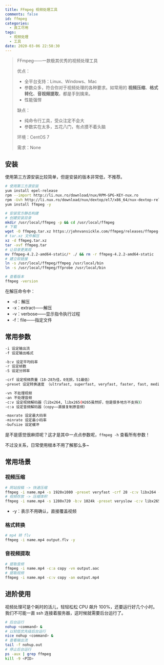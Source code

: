 ```yaml
---
title: FFmpeg 视频处理工具
comments: false
id: ffmpeg
categories:
  - 良工尽用
tags:
  - 视频处理
  - 工具
date: 2020-03-06 22:58:30
---
```


> FFmpeg——一款极其优秀的视频处理工具
>
> 优点：
>
> - 全平台支持：Linux、Windows、Mac
> - 参数众多，符合你对于视频处理的各种要求。如常用的 **视频压缩**、**格式转化**、**音视频提取**，都是手到擒来。
> - 性能强悍
>
> 缺点：
>
> - 纯命令行工具，受众注定不会大
> - 参数实在太多，五花八门，有点摸不着头脑
>
> 环境：CentOS 7
>
> 需求：None

<!-- more -->

## 安装

使用第三方源安装比较简单，但是安装的版本非常低，不推荐。

```bash
# 使用第三方源安装
yum install epel-release
rpm --import http://li.nux.ro/download/nux/RPM-GPG-KEY-nux.ro
rpm -Uvh http://li.nux.ro/download/nux/dextop/el7/x86_64/nux-dextop-release-0-5.el7.nux.noarch.rpm
yum install ffmpeg -y

# 安装官方静态构建
# 创建安装目录
mkdir /usr/local/ffmpeg -p && cd /usr/local/ffmpeg
# 下载
wget -O ffmpeg.tar.xz https://johnvansickle.com/ffmpeg/releases/ffmpeg-release-amd64-static.tar.xz
# tar.xz 文件解压
xz -d ffmpeg.tar.xz
tar -xvf ffmpeg.tar
# 让目录更美观
mv ffmpeg-4.2.2-amd64-static/* ./ && rm -r ffmpeg-4.2.2-amd64-static
# 建立软链接
ln -s /usr/local/ffmpeg/ffmpeg /usr/local/bin
ln -s /usr/local/ffmpeg/ffprobe /usr/local/bin

# 查看版本
ffmpeg -version
```

在解压命令中：

- -d：解压
- -x：extract——解压
- -v：verbose——显示指令执行过程
- -f：file——指定文件

## 常用参数

```bash
-i 设定输出流
-f 设定输出格式

-b:v 设定平均码率
-r 设定帧数
-S 设定分辨率

-crf 设定视频质量（18-28为佳，0无损，51最低）
-preset 设定转换速度 （ultrafast, superfast, veryfast, faster, fast, medium, slow, slower, veryslow, placebo(不建议))

-vn 不处理视频
-an 不处理音频
-c:v 设定视频解码器（libx264, libx265(H265虽然好，但是很多地方不支持)）
-c:a 设定音频解码器（copy——直接复制原音频）

-maxrate 设定最大码率
-minrate 设定最小码率
-bufsize 设定缓冲
```

是不是感觉很麻烦呢？这才是其中一点点参数呢，`ffmpeg -h` 查看所有参数！

不过没关系，日常使用根本不用了解那么多~

## 常用场景

### 视频压缩

```bash
# 网站投稿 -> 快速压缩
ffmpeg -i name.mp4 -s 1920x1080 -preset veryfast -crf 28 -c:v libx264 -c:a copy -f mp4 output.mp4 -y
# 视频存放 -> 压缩体积
ffmpeg -i name.mp4 -s 1280x720 -b:v 1024k -preset veryslow -c:v libx265 -f mp4 output.mp4 -y
```

- -y：表示不用确认，直接覆盖视频

### 格式转换

```bash
# mp4 转 flv
ffmpeg -i name.mp4 output.flv -y
```

### 音视频提取

```bash
# 提取音频
ffmpeg -i name.mp4 -c:a copy -vn output.aac
# 提取视频
ffmpeg -i name.mp4 -c:v copy -an output.mp4
```

## 进阶使用

视频处理可是个耗时的活儿，轻轻松松 CPU 飙升 100%，还要运行好几个小时。我们不可能一直 ssh 连接着服务器，这时候就需要后台运行了。

```bash
# 后台运行
nohup <command> &
# 以较低优先级后台运行
nice nohup <command> &
# 查看输出流
tail -f nohup.out
# 停止后台运行
ps -aux | grep ffmpeg
kill -9 <PID>
```